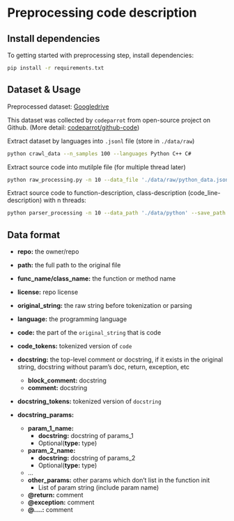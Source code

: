 # Preprocessing code description

## Install dependencies
To getting started with preprocessing step, install dependencies:
```bash
pip install -r requirements.txt
```

## Dataset & Usage
Preprocessed dataset: [Googledrive](https://drive.google.com/drive/u/0/folders/1FGLK7HwP-W3wbFKefwNgV0IGjUvUxkYN)

This dataset was collected by `codeparrot` from open-source project on Github.
(More detail: [codeparrot/github-code](https://huggingface.co/datasets/codeparrot/github-code))

Extract dataset by languages into `.jsonl` file (store in `./data/raw`)
```bash
python crawl_data --n_samples 100 --languages Python C++ C#
```

Extract source code into mutilple file (for multiple thread later)
```bash
python raw_processing.py -n 10 --data_file './data/raw/python_data.jsonl' --save_path './data/python/
```

Extract source code to function-description, class-description (code_line-description) with n threads:
```bash
python parser_processing -n 10 --data_path './data/python' --save_path './data/python'
```

## Data format
- **repo:** the owner/repo
- **path:** the full path to the original file
- **func_name/class_name:** the function or method name
- **license:** repo license
- **original_string:** the raw string before tokenization or parsing
- **language:** the programming language
- **code:** the part of the `original_string` that is code
- **code_tokens:** tokenized version of `code`

- **docstring:** the top-level comment or docstring, if it exists in the original string, docstring without param’s doc, return, exception, etc
    - **block_comment:** docstring
    - **comment:** docstring
- **docstring_tokens:** tokenized version of `docstring`
- **docstring_params:**
    - **param_1_name:**
        - **docstring:** docstring of params_1
        - Optional(**type:** type)
    - **param_2_name:**
        - **docstring:** docstring of params_2
        - Optional(**type:** type)
    - …
    - **other_params:** other params which don’t list in the function init
        - List of param string (include param name)
    - **@return:** comment
    - **@exception:** comment
    - **@….:** comment
